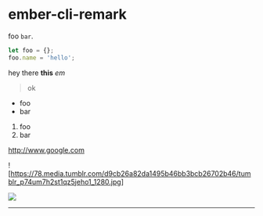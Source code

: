 # ember-cli-remark

foo `bar`.

``` javascript
let foo = {};
foo.name = 'hello';
```

hey there **this** *em*

> ok

* foo
* bar

1. foo
2. bar

http://www.google.com

![https://78.media.tumblr.com/d9cb26a82da1495b46bb3bcb26702b46/tumblr_p74um7h2st1qz5jeho1_1280.jpg]

![](https://78.media.tumblr.com/d9cb26a82da1495b46bb3bcb26702b46/tumblr_p74um7h2st1qz5jeho1_1280.jpg)

---
